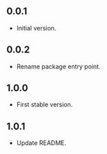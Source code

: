 ## 0.0.1

- Initial version.

## 0.0.2

- Rename package entry point.

## 1.0.0

- First stable version.

## 1.0.1

- Update README.
